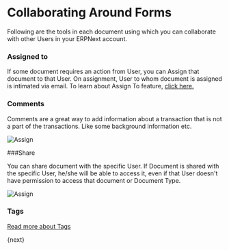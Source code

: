 <!-- add-breadcrumbs -->
# Collaborating Around Forms

Following are the tools in each document using which you can collaborate with other Users in your ERPNext account.

### Assigned to

If some document requires an action from User, you can Assign that document to that User. On assignment, User to whom document is assigned is intimated via email. To learn about Assign To feature, [click here.](/docs/user/manual/en/using-erpnext/assignment.html)

### Comments

Comments are a great way to add information about a transaction that is not a
part of the transactions. Like some background information etc.

<img class="screenshot" alt="Assign" src="{{docs_base_url}}/assets/img/collaboration-tools/comments-1.png">

###Share

You can share document with the specific User. If Document is shared with the specific User, he/she will be able to access it, even if that User doesn't have permission to access that document or Document Type.

<img class="screenshot" alt="Assign" src="{{docs_base_url}}/assets/img/collaboration-tools/share-1.gif">

### Tags

[Read more about Tags](/docs/user/manual/en/using-erpnext/tags.html)

{next}

